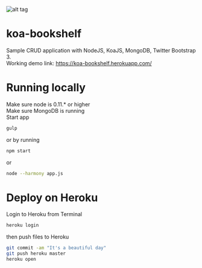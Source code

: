 ![alt tag](https://photos-4.dropbox.com/t/1/AAAPVzA3DmCAerxsUXm3jkgr90PkHff73r2rVa-rppxzwg/12/14251402/png/1024x768/3/1415314800/0/2/BookLib.png/X5wAldutzz2bDNRhs92HLDVW8zeLBu45uQdDDh2CHKM)

koa-bookshelf
=============

Sample CRUD application with NodeJS, KoaJS, MongoDB, Twitter Bootstrap 3.
<br/>
Working demo link: https://koa-bookshelf.herokuapp.com/

Running locally
=============
Make sure node is 0.11.* or higher
<br/>
Make sure MongoDB is running
<br/>
Start app
``` sh
gulp
```
or by running 
``` sh
npm start
```
or
``` sh
node --harmony app.js
```

Deploy on Heroku
=============
Login to Heroku from Terminal
``` sh
heroku login
```
then push files to Heroku
``` sh
git commit -am "It's a beautiful day"
git push heroku master
heroku open
```
